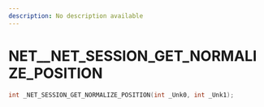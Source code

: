 ```yaml
---
description: No description available 
---
```


# NET\__NET_SESSION_GET_NORMALIZE_POSITION

```cpp
int _NET_SESSION_GET_NORMALIZE_POSITION(int _Unk0, int _Unk1);
```